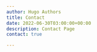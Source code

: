 ```yaml
---
author: Hugo Authors
title: Contact
date: 2022-06-30T03:00:00+00:00
description: Contact Page
contact: true

---
```

